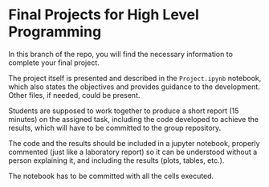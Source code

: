 # Final Projects for High Level Programming

In this branch of the repo, you will find the necessary information to complete your final project.

The project itself is presented and described in the `Project.ipynb` notebook, which also states the objectives and provides guidance to the development.
Other files, if needed, could be present.

Students are supposed to work together to produce a short report (15 minutes) on the assigned task, including the code developed to achieve the results, which will have to be committed to the group repository.

The code and the results should be included in a jupyter notebook, properly commented (just like a laboratory report) so it can be understood without a person explaining it, and including the results (plots, tables, etc.).

The notebook has to be committed with all the cells executed.